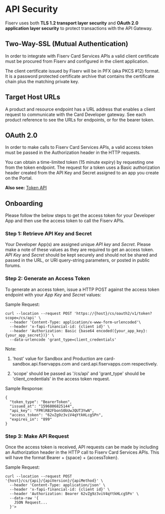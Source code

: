 # API Security

Fiserv uses both **TLS 1.2 transport layer security** and **OAuth 2.0 application layer security** to protect transactions with the API Gateway.

## Two-Way-SSL (Mutual Authentication)
In order to integrate with Fiserv Card Services APIs a valid client certificate must be procured from Fiserv and configured in the client application.

The client certificate issued by Fiserv will be in PFX (aka PKCS #12) format. It is a password protected certificate archive that contains the certificate chain plus the matching private key.

## Target Host URLs
A product and resource endpoint has a URL address that enables a client request to communicate with the Card Developer gateway. See each product reference to see the URLs for endpoints, or for the bearer token.

## OAuth 2.0
In order to make calls to Fiserv Card Services APIs, a valid access token must be passed in the Authorization header in the HTTP requests.

You can obtain a time-limited token (15 minute expiry) by requesting one from the token endpoint.  The request for a token uses a Basic authorization header created from the API Key and Secret assigned to an app you create on the Portal.

**Also see:** [Token API](?path=/docs/gettingstarted/access-tokens.md)

## Onboarding

Please follow the below steps to get the access token for your Developer App and then use the access token to call the Fiserv APIs.

### Step 1: Retrieve API Key and Secret

Your Developer App(s) are assigned unique _API key_ and _Secret_. Please make a note of these values as they are required to get an access token. _API Key_ and _Secret_ should be kept securely and should not be shared and passed in the URL, or URI query-string parameters, or posted in public forums.

### Step 2: Generate an Access Token

To generate an access token, issue a HTTP POST against the access token endpoint with your _App Key_ and _Secret_ values:

Sample Request:

```
curl --location --request POST 'https://{host}/cs/oauth2/v1/token?scope=/cs/api' \
  --header 'Content-Type: application/x-www-form-urlencoded'\
  --header 'x-fapi-financial-id: {client id}' \
  --header 'Authorization: Basic {base64 encoded({your_app_key}:{your_app_secret})}' \
  --data-urlencode 'grant_type=client_credentials'
```

Note:

1. 'host' value for Sandbox and Production are card-sandbox.api.fiservapps.com and card.api.fiservapps.com respectively.

2. 'scope' should be passed as '/cs/api' and 'grant_type' should be 'client_credentials' in the access token request.

Sample Response:

```
{
  "token_type": "BearerToken",
  "issued_at": "1596806825144",
  "api_key": "FPRlRB2FbonS0bUwJQUT3YwN",
  "access_token": "62vZg9z3viV4qYtkHLcg5Pn",
  "expires_in": "899"
}
```

### Step 3: Make API Request

Once the access token is received, API requests can be made by including an Authorization header in the HTTP call to Fiserv Card Services APIs. This will have the format Bearer + {space} + {accessToken}.

Sample Request:

```
curl --location --request POST '{host}/cs/{api}/{apiVersion}/{apiMethod}' \
  --header 'Content-Type: application/json' \
  --header 'x-fapi-financial-id: {client id}' \
  --header 'Authorization: Bearer 62vZg9z3viV4qYtkHLcg5Pn' \
  --data-raw '{
    JSON Request...
  }'>
```
